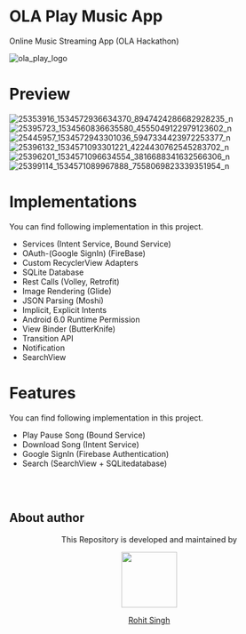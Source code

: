 # OLA Play Music App

Online Music Streaming App (OLA Hackathon)

![ola_play_logo](https://user-images.githubusercontent.com/11274840/36310098-fb047cd0-134c-11e8-8d4c-17ef8cff8a6e.png)

# Preview
![25353916_1534572936634370_8947424286682928235_n](https://user-images.githubusercontent.com/11274840/36310869-5dc9dbe2-134f-11e8-8a4f-30a31715398f.jpg)
![25395723_1534560836635580_4555049122979123602_n](https://user-images.githubusercontent.com/11274840/36310882-646f65e8-134f-11e8-9135-5d49487c3ec6.jpg)
![25445957_1534572943301036_5947334423972253377_n](https://user-images.githubusercontent.com/11274840/36310894-6c7f2926-134f-11e8-8c47-8b7456076589.jpg)
![25396132_1534571093301221_4224430762545283702_n](https://user-images.githubusercontent.com/11274840/36310930-9177cd3c-134f-11e8-903f-71653388add9.jpg)
![25396201_1534571096634554_3816688341632566306_n](https://user-images.githubusercontent.com/11274840/36310937-97af9a2c-134f-11e8-821f-821767fca5c8.jpg)
![25399114_1534571089967888_7558069823339351954_n](https://user-images.githubusercontent.com/11274840/36310947-a1cbcfd0-134f-11e8-8a23-fb9a9de8f96e.jpg)



# Implementations
You can find following implementation in this project.

 - Services (Intent Service, Bound Service)
 - OAuth-(Google SignIn) (FireBase) 
 - Custom RecyclerView Adapters
 - SQLite Database
 - Rest Calls (Volley, Retrofit)
 - Image Rendering (Glide)
 - JSON Parsing (Moshi)
 - Implicit, Explicit Intents 
 - Android 6.0 Runtime Permission
 - View Binder (ButterKnife)
 - Transition API
 - Notification
 - SearchView
 
 # Features
You can find following implementation in this project.

 - Play Pause Song   (Bound Service)
 - Download Song     (Intent Service)
 - Google SignIn     (Firebase Authentication)
 - Search            (SearchView + SQLitedatabase)
 
 
 </br></br>
## About author
<p align="center">This Repository is developed and maintained by </p>
<p align="center">
  <a href="https://stackoverflow.com/users/4700156/rohit-singh?tab=profile"><img width="100" height="100" src="https://user-images.githubusercontent.com/11274840/30627155-38952a30-9dec-11e7-9072-a00d9a86bdb8.gif">
</p></a>
<a href="https://stackoverflow.com/users/4700156/rohit-singh?tab=profile">
<p align="center">
  Rohit Singh
</p>
</a>
